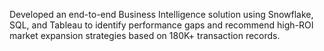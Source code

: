 Developed an end-to-end Business Intelligence solution using Snowflake, SQL, and Tableau to identify performance gaps and recommend high-ROI market expansion strategies based on 180K+ transaction records. 

